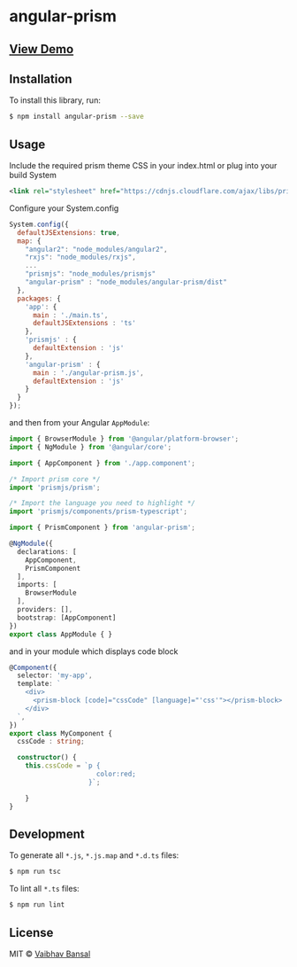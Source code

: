 # angular-prism

## [ View Demo ](https://plnkr.co/edit/nWMaZAgZ8nGkYcL3zF9O?p=preview)

## Installation

To install this library, run:

```bash
$ npm install angular-prism --save
```

## Usage
Include the required prism theme CSS in your index.html or plug into your build System
```xml
<link rel="stylesheet" href="https://cdnjs.cloudflare.com/ajax/libs/prism/1.6.0/themes/prism-okaidia.min.css"/>
```
Configure your System.config
```javascript
System.config({
  defaultJSExtensions: true,
  map: {
    "angular2": "node_modules/angular2",
    "rxjs": "node_modules/rxjs",
    ...
    "prismjs": "node_modules/prismjs"
    "angular-prism" : "node_modules/angular-prism/dist"
  },
  packages: {        
    'app': {
      main : './main.ts',
      defaultJSExtensions : 'ts'
    },
    'prismjs' : {
      defaultExtension : 'js'
    },
    'angular-prism' : {
      main : './angular-prism.js',
      defaultExtension : 'js'
    }
  }
});
```
and then from your Angular `AppModule`:

```typescript
import { BrowserModule } from '@angular/platform-browser';
import { NgModule } from '@angular/core';

import { AppComponent } from './app.component';

/* Import prism core */
import 'prismjs/prism';

/* Import the language you need to highlight */
import 'prismjs/components/prism-typescript';

import { PrismComponent } from 'angular-prism';

@NgModule({
  declarations: [
    AppComponent,
    PrismComponent
  ],
  imports: [
    BrowserModule
  ],
  providers: [],
  bootstrap: [AppComponent]
})
export class AppModule { }
```
and in your module which displays code block
```typescript
@Component({
  selector: 'my-app',
  template: `
    <div>
      <prism-block [code]="cssCode" [language]="'css'"></prism-block>
    </div>
  `,
})
export class MyComponent {
  cssCode : string;

  constructor() {
    this.cssCode = `p {
                      color:red;
                    }`;

    }
}
```

## Development

To generate all `*.js`, `*.js.map` and `*.d.ts` files:

```bash
$ npm run tsc
```

To lint all `*.ts` files:

```bash
$ npm run lint
```

## License

MIT © [Vaibhav Bansal](mailto:vaibhavbansal1993@gmail.com)
